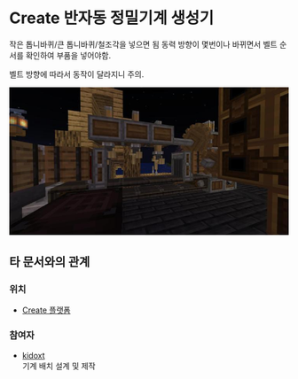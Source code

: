 # Create 반자동 정밀기계 생성기

작은 톱니바퀴/큰 톱니바퀴/철조각을 넣으면 됨
동력 방향이 몇번이나 바뀌면서 벨트 순서를 확인하여 부품을 넣어야함.

벨트 방향에 따라서 동작이 달라지니 주의.


![메인](../../asset/systems/create_semiauto_refinedmachine_generator/main.jpg)

## 타 문서와의 관계
### 위치
<!-- tag_source_open:link_list:building_spot -->
- [Create 플랫폼](../buildings/create_platform.md)
<!-- tag_close -->


### 참여자
<!-- tag_source_open:link_list:member_contribute -->
- [kidoxt](../members/kidoxt.md)  
기계 배치 설계 및 제작
<!-- tag_close-->